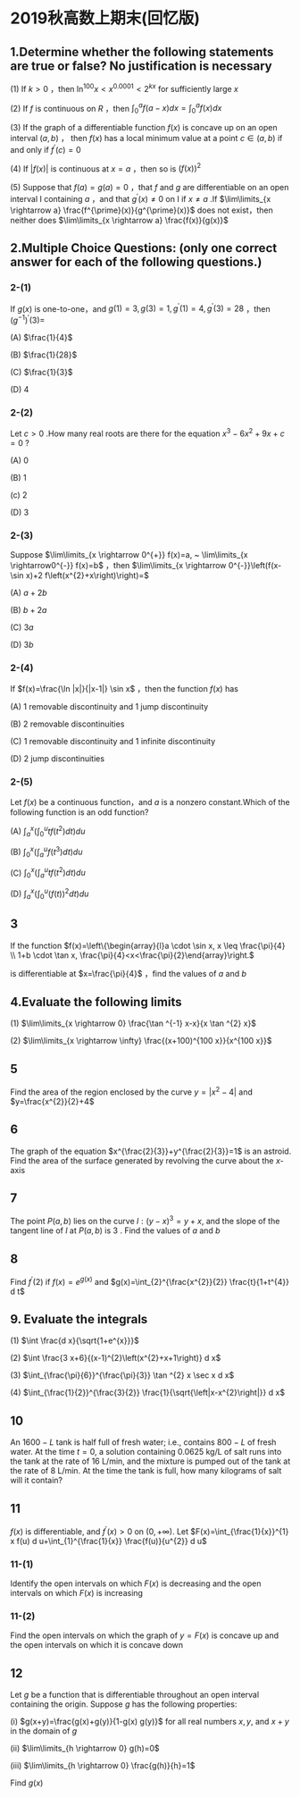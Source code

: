 # 2019秋高数上期末(回忆版)

## 1.Determine whether the following statements are true or false? No justification is necessary

(1) If $k>0$ ，then $\ln^{100} x<x^{0.0001}<2^{k x}$ for sufficiently large $x$

(2) If $f$ is continuous on $R$ ，then $\int_{0}^{a} f(a-x) d x=\int_{0}^{a} f(x) d x$

(3) If the graph of a differentiable function $f(x)$ is concave up on an open interval $(a, b)$ ， then $f(x)$ has a local minimum value at a point $c \in(a, b)$ if and only if $f^{\prime}(c)=0$

(4) If $|f(x)|$ is continuous at $x=a$ ，then so is $(f(x))^{2}$

(5) Suppose that $f(a)=g(a)=0$ ，that $f$ and $g$ are differentiable on an open interval I containing $a$ ，and that $g^{\prime}(x) \neq 0$ on I if $x \neq a$ .If $\lim\limits_{x \rightarrow a} \frac{f^{\prime}(x)}{g^{\prime}(x)}$ does not exist，then neither does $\lim\limits_{x \rightarrow a} \frac{f(x)}{g(x)}$

## 2.Multiple Choice Questions: (only one correct answer for each of the following questions.)

### 2-(1)

If $g(x)$ is one-to-one，and $g(1)=3, g(3)=1, g^{\prime}(1)=4, g^{\prime}(3)=28$ ，then $\left(g^{-1}\right)^{\prime}(3)=$

(A) $\frac{1}{4}$

(B) $\frac{1}{28}$

(C) $\frac{1}{3}$

(D) 4

### 2-(2)

Let $c>0$ .How many real roots are there for the equation $x^{3}-6 x^{2}+9 x+c=0$ ?

(A) 0

(B) 1

(c) 2

(D) 3

### 2-(3)

Suppose $\lim\limits_{x \rightarrow 0^{+}} f(x)=a, ~ \lim\limits_{x \rightarrow0^{-}} f(x)=b$ ，then $\lim\limits_{x \rightarrow 0^{-}}\left(f(x-\sin x)+2 f\left(x^{2}+x\right)\right)=$

(A) $a+2 b$

(B) $b+2 a$

(C) $3 a$

(D) $3b$

### 2-(4)

If $f(x)=\frac{\ln |x|}{|x-1|} \sin x$ ，then the function $f(x)$ has

(A) 1 removable discontinuity and 1 jump discontinuity

(B) 2 removable discontinuities

(C) 1 removable discontinuity and 1 infinite discontinuity

(D) 2 jump discontinuities

### 2-(5)

Let $f(x)$ be a continuous function，and $a$ is a nonzero constant.Which of the following function is an odd function?

(A) $\int_{a}^{x}\left(\int_{0}^{u} t f\left(t^{2}\right) d t\right) d u$

(B) $\int_{0}^{x}\left(\int_{a}^{u} f\left(t^{3}\right) d t\right) d u$

(C) $\int_{0}^{x}\left(\int_{a}^{u} t f\left(t^{2}\right) d t\right) d u$

(D) $\int_{a}^{x}\left(\int_{0}^{u}(f(t))^{2} d t\right) d u$

## 3

If the function $f(x)=\left\{\begin{array}{l}a \cdot \sin x, x \leq \frac{\pi}{4} \\ 1+b \cdot \tan x, \frac{\pi}{4}<x<\frac{\pi}{2}\end{array}\right.$

is differentiable at $x=\frac{\pi}{4}$ ，find the values of $a$ and $b$

## 4.Evaluate the following limits

(1) $\lim\limits_{x \rightarrow 0} \frac{\tan ^{-1} x-x}{x \tan ^{2} x}$

(2) $\lim\limits_{x \rightarrow \infty} \frac{(x+100)^{100 x}}{x^{100 x}}$

## 5

Find the area of the region enclosed by the curve $y=\left|x^{2}-4\right|$ and $y=\frac{x^{2}}{2}+4$

## 6

The graph of the equation $x^{\frac{2}{3}}+y^{\frac{2}{3}}=1$ is an astroid. Find the area of the surface generated by revolving the curve about the $x$-axis

## 7

The point $P(a, b)$ lies on the curve $l:(y-x)^{3}=y+x$, and the slope of the tangent line of $l$ at $P(a, b)$ is 3 . Find the values of $a$ and $b$

## 8

Find $f^{\prime}(2)$ if $f(x)=e^{g(x)}$ and $g(x)=\int_{2}^{\frac{x^{2}}{2}} \frac{t}{1+t^{4}} d t$

## 9. Evaluate the integrals

(1) $\int \frac{d x}{\sqrt{1+e^{x}}}$

(2) $\int \frac{3 x+6}{(x-1)^{2}\left(x^{2}+x+1\right)} d x$

(3) $\int_{\frac{\pi}{6}}^{\frac{\pi}{3}} \tan ^{2} x \sec x d x$

(4) $\int_{\frac{1}{2}}^{\frac{3}{2}} \frac{1}{\sqrt{\left|x-x^{2}\right|}} d x$

## 10

An $1600-L$ tank is half full of fresh water; i.e., contains $800-L$ of fresh water. At the time $t=0$, a solution containing $0.0625 \mathrm{~kg} / \mathrm{L}$ of salt runs into the tank at the rate of $16 \mathrm{~L} / \mathrm{min}$, and the mixture is pumped out of the tank at the rate of $8 \mathrm{~L} / \mathrm{min}$. At the time the tank is full, how many kilograms of salt will it contain?

## 11

$f(x)$ is differentiable, and $f^{\prime}(x)>0$ on $(0,+\infty)$. Let $F(x)=\int_{\frac{1}{x}}^{1} x f(u) d u+\int_{1}^{\frac{1}{x}} \frac{f(u)}{u^{2}} d u$

### 11-(1)

Identify the open intervals on which $F(x)$ is decreasing and the open intervals on which $F(x)$ is increasing

### 11-(2)

Find the open intervals on which the graph of $y=F(x)$ is concave up and the open intervals on which it is concave down

## 12

Let $g$ be a function that is differentiable throughout an open interval containing the origin. Suppose $g$ has the following properties:

(i) $g(x+y)=\frac{g(x)+g(y)}{1-g(x) g(y)}$ for all real numbers $x, y$, and $x+y$ in the domain of $g$

(ii) $\lim\limits_{h \rightarrow 0} g(h)=0$

(iii) $\lim\limits_{h \rightarrow 0} \frac{g(h)}{h}=1$

Find $g(x)$

